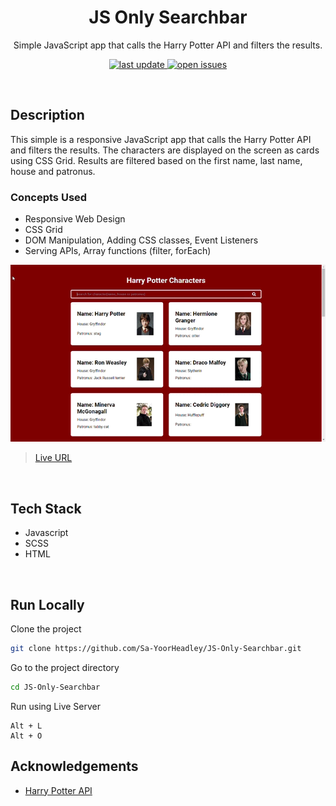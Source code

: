 <div align="center">

  <h1>JS Only Searchbar</h1>
  
  <p>
    Simple JavaScript app that calls the Harry Potter API and filters the results. 
  </p>
  
<!-- Badges -->
<p>
  <a href="">
    <img src="https://img.shields.io/github/last-commit/Sa-YoorHeadley/JS-Only-Searchbar" alt="last update" />
  </a>
  <a href="https://github.com/Sa-YoorHeadley/JS-Only-Searchbar/issues/">
    <img src="https://img.shields.io/github/issues/Sa-YoorHeadley/JS-Only-Searchbar" alt="open issues" />
  </a>
</p>
</div>

<br />

## Description 
This simple is a responsive JavaScript app that calls the Harry Potter API and filters the results. The characters are displayed on the screen as cards using CSS Grid. Results are filtered based on the first name, last name, house and patronus.

### Concepts Used
- Responsive Web Design
- CSS Grid
- DOM Manipulation, Adding CSS classes, Event Listeners
- Serving APIs, Array functions (filter, forEach)

<!-- Video -->
<div align="center"> 
  <img src="https://github.com/Sa-YoorHeadley/JS-Only-Searchbar/blob/main/assets/Preview.gif?raw=true" alt="screenshot" />
</div>

> [Live URL](https://sa-yoorheadley.github.io/JS-Only-Searchbar/)

<br />

<!-- TechStack -->
## Tech Stack
  <ul>
    <li>Javascript</li>
    <li>SCSS</li>
    <li>HTML</li>
  </ul>

<br />

<!-- Run Locally -->
## Run Locally

Clone the project

```bash
git clone https://github.com/Sa-YoorHeadley/JS-Only-Searchbar.git
```

Go to the project directory

```bash
cd JS-Only-Searchbar
```

Run using Live Server
```
Alt + L 
Alt + O
```

<!-- Acknowledgements -->
## Acknowledgements

- [Harry Potter API](http://hp-api.herokuapp.com)
